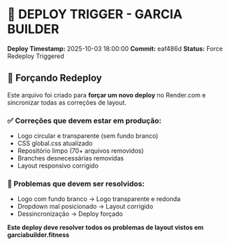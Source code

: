 # 🚀 DEPLOY TRIGGER - GARCIA BUILDER

**Deploy Timestamp:** 2025-10-03 18:00:00
**Commit:** eaf486d
**Status:** Force Redeploy Triggered

## 🔄 Forçando Redeploy

Este arquivo foi criado para **forçar um novo deploy** no Render.com e sincronizar todas as correções de layout.

### ✅ Correções que devem estar em produção:
- Logo circular e transparente (sem fundo branco)
- CSS global.css atualizado
- Repositório limpo (70+ arquivos removidos)
- Branches desnecessárias removidas
- Layout responsivo corrigido

### 🎯 Problemas que devem ser resolvidos:
- Logo com fundo branco → Logo transparente e redonda
- Dropdown mal posicionado → Layout corrigido
- Dessincronização → Deploy forçado

**Este deploy deve resolver todos os problemas de layout vistos em garciabuilder.fitness**
